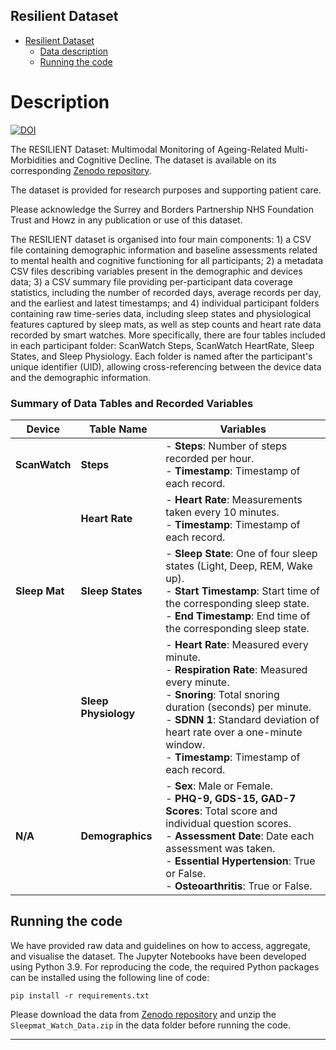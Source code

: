 ## Resilient Dataset

- [Resilient Dataset](#description)
  * [Data description](#description)
  * [Running the code](#running-the-code)
  
# Description
[![DOI](https://zenodo.org/badge/DOI/10.5281/zenodo.15877645.svg)]([https://doi.org/10.5281/zenodo.15045662]) 
<br/>

The RESILIENT Dataset: Multimodal Monitoring of Ageing-Related Multi-Morbidities and Cognitive Decline.
The dataset is available on its corresponding [Zenodo repository](https://doi.org/10.5281/zenodo.15045662).
<!--The full description of this dataset is published in Nature Scientific Data: [paper](https://doi.org/10.1038/s41597-023-02519-y)-->

The dataset is provided for research purposes and supporting patient care. 

Please acknowledge the Surrey and Borders Partnership NHS Foundation Trust and Howz in any publication or use of this dataset. 

The RESILIENT dataset is organised into four main components: 1) a CSV file containing demographic information and baseline assessments related to mental health and cognitive functioning for all participants; 2) a metadata CSV files describing variables present in the demographic and devices data; 3) a CSV summary file providing per-participant data coverage statistics, including the number of recorded days, average records per day, and the earliest and latest timestamps; and 4) individual participant folders containing raw time-series data, including sleep states and physiological features captured by sleep mats, as well as step counts and heart rate data recorded by smart watches. More specifically, there are four tables included in each participant folder: ScanWatch Steps, ScanWatch HeartRate, Sleep States, and Sleep Physiology. Each folder is named after the participant's unique identifier (UID), allowing cross-referencing between the device data and the demographic information.
### Summary of Data Tables and Recorded Variables

| **Device**     | **Table Name**         | **Variables** |
|--------------|----------------------|------------------------------------------------------------------|
| **ScanWatch** | **Steps**            | - **Steps**: Number of steps recorded per hour. <br> - **Timestamp**: Timestamp of each record. |
|              | **Heart Rate**        | - **Heart Rate**: Measurements taken every 10 minutes. <br> - **Timestamp**: Timestamp of each record. |
| **Sleep Mat** | **Sleep States**      | - **Sleep State**: One of four sleep states (Light, Deep, REM, Wake up). <br> - **Start Timestamp**: Start time of the corresponding sleep state. <br> - **End Timestamp**: End time of the corresponding sleep state. |
|              | **Sleep Physiology**   | - **Heart Rate**: Measured every minute. <br> - **Respiration Rate**: Measured every minute. <br> - **Snoring**: Total snoring duration (seconds) per minute. <br> - **SDNN 1**: Standard deviation of heart rate over a one-minute window. <br> - **Timestamp**: Timestamp of each record. |
| **N/A**       | **Demographics**      | - **Sex**: Male or Female. <br> - **PHQ-9, GDS-15, GAD-7 Scores**: Total score and individual question scores. <br> - **Assessment Date**: Date each assessment was taken. <br> - **Essential Hypertension**: True or False. <br> - **Osteoarthritis**: True or False. |



## Running the code
We have provided raw data and guidelines on how to access, aggregate, and visualise the dataset. The Jupyter Notebooks have been developed using Python 3.9. 
For reproducing the code, the required Python packages can be installed using the following line of code:
```
pip install -r requirements.txt
```
Please download the data from [Zenodo repository](https://zenodo.org/records/15877645) and unzip the `Sleepmat_Watch_Data.zip` in the data folder before running the code.

*  *  *  *  *


